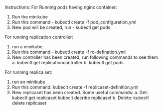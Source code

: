 Instructions:
For Running pods having nginx container:
   1. Run the minikube
   2. Run this command - kubectl create -f pod_configuration.yml
   3. New pod will be created, run - kubectl get pods

For running replication controller:
   1. run a minikube.
   2. Run this command - kubectl create -f rc-defination.yml
   3. New controller has been created, run following commands to see them
	a. kubectl get replicationcontroller
  	b. kubectl get pods

For running replica set:
   1. run an minikube
   2. Run this command: kubeclt create -f replicaset-definition.yml
   3. New replicaset has been created. Some useful commands:
	a. Get: 
   		kubeclt get replicaset
		kubeclt decribe replicaset <replicaset-name>
	b. Delete:
		kubectl delete replicaset <replicaset-name>
